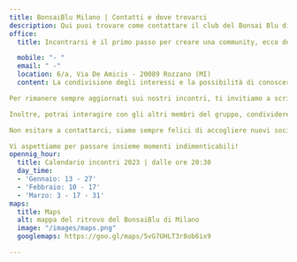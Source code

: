 ```yaml
---
title: BonsaiBlu Milano | Contatti e dove trovarci
description: Qui puoi trovare come contattare il club del Bonsai Blu di Milano
office:
  title: Incontrarsi è il primo passo per creare una community, ecco dove lo fa il club

  mobile: "- "
  email: " -"
  location: 6/a, Via De Amicis - 20089 Rozzano (MI)
  content: La condivisione degli interessi e la possibilità di conoscere persone nuove rendono questi incontri divertenti e stimolanti.  Il nostro obiettivo è quello di creare un ambiente accogliente e informale dove ci si possa incontrare, scambiare idee e passare del tempo in compagnia lavorando le nostre piante.

Per rimanere sempre aggiornati sui nostri incontri, ti invitiamo a scriverci per entrare nel nostro gruppo Whatsapp. E' il modo più semplice e veloce per essere informati su dove e quando ci incontriamo.

Inoltre, potrai interagire con gli altri membri del gruppo, condividere le tue esperienze, chiedere informazioni e partecipare attivamente alla vita della community.

Non esitare a contattarci, siamo sempre felici di accogliere nuovi soci.

Vi aspettiamo per passare insieme momenti indimenticabili!
opennig_hour:
  title: Calendario incontri 2023 | dalle ore 20:30
  day_time:
  - 'Gennaio: 13 - 27'
  - 'Febbraio: 10 - 17'
  - 'Marzo: 3 - 17 - 31'
maps:
  title: Maps
  alt: mappa del ritrovo del BonsaiBlu di Milano
  image: "/images/maps.png"
  googlemaps: https://goo.gl/maps/5vG7UHLT3r8ob6ix9

---
```

